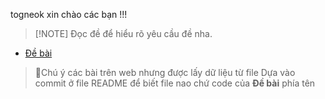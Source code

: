 togneok xin chào các bạn !!!
>[!NOTE] Đọc đề để hiểu rõ yêu cầu đề nha.
- [Đề bài](https://codeforces.com/contest/2062/problem/A)
> 📝Chú ý các bài trên web nhưng được lấy dữ liệu từ file
>  Dựa vào commit ở file README để biết file nao chứ code của **Đề bài** phía tên